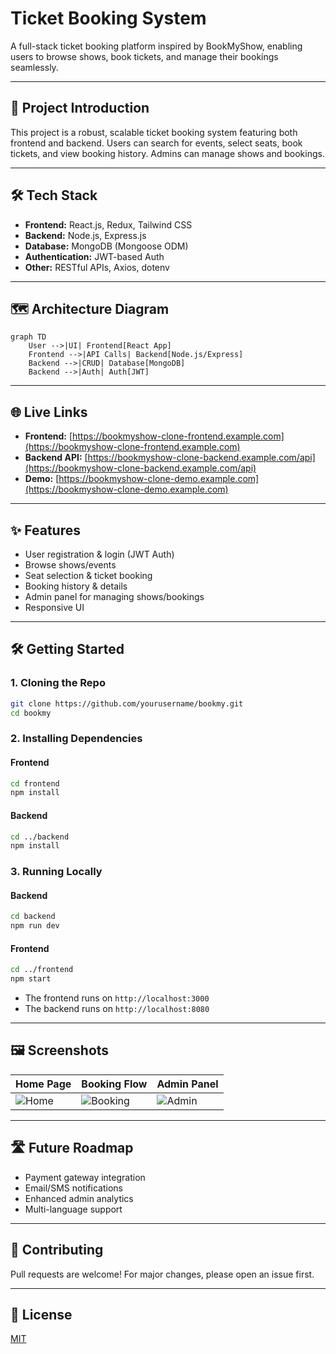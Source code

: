 # Ticket Booking System

A full-stack ticket booking platform inspired by BookMyShow, enabling users to browse shows, book tickets, and manage their bookings seamlessly.

---

## 🚀 Project Introduction

This project is a robust, scalable ticket booking system featuring both frontend and backend. Users can search for events, select seats, book tickets, and view booking history. Admins can manage shows and bookings.

---

## 🛠️ Tech Stack

- **Frontend:** React.js, Redux, Tailwind CSS
- **Backend:** Node.js, Express.js
- **Database:** MongoDB (Mongoose ODM)
- **Authentication:** JWT-based Auth
- **Other:** RESTful APIs, Axios, dotenv

---

## 🗺️ Architecture Diagram

```mermaid
graph TD
    User -->|UI| Frontend[React App]
    Frontend -->|API Calls| Backend[Node.js/Express]
    Backend -->|CRUD| Database[MongoDB]
    Backend -->|Auth| Auth[JWT]
```

---

## 🌐 Live Links

- **Frontend:** [https://bookmyshow-clone-frontend.example.com](https://bookmyshow-clone-frontend.example.com)
- **Backend API:** [https://bookmyshow-clone-backend.example.com/api](https://bookmyshow-clone-backend.example.com/api)
- **Demo:** [https://bookmyshow-clone-demo.example.com](https://bookmyshow-clone-demo.example.com)

---

## ✨ Features

- User registration & login (JWT Auth)
- Browse shows/events
- Seat selection & ticket booking
- Booking history & details
- Admin panel for managing shows/bookings
- Responsive UI

---

## 🛠️ Getting Started

### 1. Cloning the Repo

```bash
git clone https://github.com/yourusername/bookmy.git
cd bookmy
```

### 2. Installing Dependencies

#### Frontend

```bash
cd frontend
npm install
```

#### Backend

```bash
cd ../backend
npm install
```

### 3. Running Locally

#### Backend

```bash
cd backend
npm run dev
```

#### Frontend

```bash
cd ../frontend
npm start
```

- The frontend runs on `http://localhost:3000`
- The backend runs on `http://localhost:8080`

---

## 🖼️ Screenshots

| Home Page | Booking Flow | Admin Panel |
|-----------|--------------|-------------|
| ![Home](screenshots/home.png) | ![Booking](screenshots/booking.png) | ![Admin](screenshots/admin.png) |

---

## 🛣️ Future Roadmap

- Payment gateway integration
- Email/SMS notifications
- Enhanced admin analytics
- Multi-language support

---

## 🤝 Contributing

Pull requests are welcome! For major changes, please open an issue first.

---

## 📄 License

[MIT](LICENSE)
